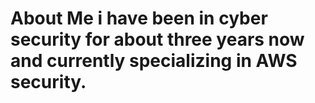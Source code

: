 # About Me i have been in cyber security for about three years now and currently specializing in AWS  security.  
